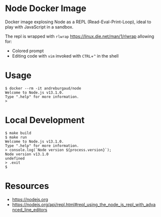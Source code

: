# Node Docker Image

Docker image explosing Node as a REPL (Read-Eval-Print-Loop), ideal to play with JavaScript in a sandbox.

The repl is wrapped with `rlwrap` https://linux.die.net/man/1/rlwrap allowing for:
* Colored prompt
* Editing code with `vim` invoked with `CTRL`+`^` in the shell

# Usage

```
$ docker --rm -it andreburgaud/node
Welcome to Node.js v13.1.0.
Type ".help" for more information.
>
```

# Local Development

```
$ make build
$ make run
Welcome to Node.js v13.1.0.
Type ".help" for more information.
> console.log(`Node version ${process.version}`);
Node version v13.1.0
undefined
> .exit
$
```

# Resources

* https://nodejs.org
* https://nodejs.org/api/repl.html#repl_using_the_node_js_repl_with_advanced_line_editors
